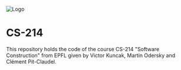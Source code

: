 ![Logo](https://upload.wikimedia.org/wikipedia/commons/f/f4/Logo_EPFL.svg)

# CS-214

This repository holds the code of the course CS-214 "Software Construction" from EPFL given by Victor Kuncak, Martin Odersky and Clément Pit-Claudel.